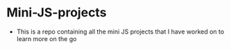 # Mini-JS-projects
- This is a repo containing all the mini JS projects that I have worked on to learn more on the go
